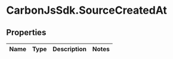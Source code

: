 # CarbonJsSdk.SourceCreatedAt

## Properties

Name | Type | Description | Notes
------------ | ------------- | ------------- | -------------


